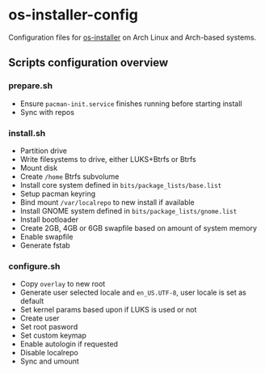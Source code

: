 # os-installer-config
Configuration files for [os-installer](https://gitlab.gnome.org/p3732/os-installer) on Arch Linux and Arch-based systems.

## Scripts configuration overview
### prepare.sh
- Ensure `pacman-init.service` finishes running before starting install
- Sync with repos

### install.sh
- Partition drive
- Write filesystems to drive, either LUKS+Btrfs or Btrfs
- Mount disk
- Create `/home` Btrfs subvolume
- Install core system defined in `bits/package_lists/base.list`
- Setup pacman keyring
- Bind mount `/var/localrepo` to new install if available
- Install GNOME system defined in `bits/package_lists/gnome.list`
- Install bootloader
- Create 2GB, 4GB or 6GB swapfile based on amount of system memory
- Enable swapfile
- Generate fstab

### configure.sh
- Copy `overlay` to new root
- Generate user selected locale and `en_US.UTF-8`, user locale is set as default
- Set kernel params based upon if LUKS is used or not
- Create user
- Set root pasword
- Set custom keymap
- Enable autologin if requested
- Disable localrepo
- Sync and umount
